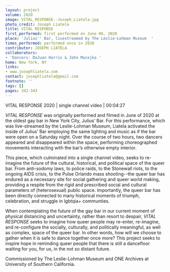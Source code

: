 ```yaml
---
layout: project
volume: 2020
image: VITAL_RESPONSE--Joseph_Liatela.jpg
photo_credit: Joseph Liatela
title: VITAL RESPONSE
first_performed: first performed on June 06, 2020
place: 'Julius'' Bar, livestreamed by The Leslie-Lohman Museum  '
times_performed: performed once in 2020
contributor: JOSEPH LIATELA
collaborators:
- 'Dancers: DaJuan Harris & John Macejka '
home: New York, NY
links:
- www.josephliatela.com
contact: josephliatela@gmail.com
footnote: ''
tags: []
pages: 342-343
---
```




VITAL RESPONSE
2020 | single channel video | 00:04:27

*VITAL RESPONSE* was originally performed and filmed in June of 2020 at the oldest gay bar in New York City, Julius’ Bar. For this performance, which was live-streamed by the Leslie-Lohman Museum, Liatela activated the inside of Julius’ Bar employing the same lighting and music as if the bar were open on a Saturday night. Over the course of two hours, two dancers appeared and disappeared within the space, performing choreographed movements interacting with the bar’s otherwise empty interior. 

This piece, which culminated into a single channel video, seeks to re-imagine the future of the cultural, historical, and political space of the queer bar. From anti-sodomy laws, to police raids, to the Stonewall riots, to the ongoing AIDS crisis, to the Pulse Orlando mass shooting--the queer bar has endured as a necessary site for social gathering and queer world making, providing a respite from the rigid and prescribed social and cultural parameters of (heterosexual) public space. Importantly, the queer bar has been directly connected to many historical moments of triumph, celebration, and struggle in lgbtqia+ communties. 

When contemplating the future of the gay bar in our current moment of physical distancing and uncertainty, rather than resort to despair, *VITAL RESPONSE* seeks to imagine how queer people may re-enter, re-imagine, and re-configure the socially, culturally, and politically meaningful, as well as complex, space of the queer bar. In other words, how will we choose to gather when it is safe to dance together once more? This project seeks to inspire hope in reminding queer people that there is still a dancefloor waiting for you, for us, in the not so distant future. 

Commissioned by The Leslie-Lohman Museum and ONE Archives at University of Southern California.

